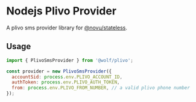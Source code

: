 # Nodejs Plivo Provider

A plivo sms provider library for [@novu/stateless](https://github.com/wolfhq/wolf).

## Usage

```javascript
import { PlivoSmsProvider } from '@wolf/plivo';

const provider = new PlivoSmsProvider({
  accountSid: process.env.PLIVO_ACCOUNT_ID,
  authToken: process.env.PLIVO_AUTH_TOKEN,
  from: process.env.PLIVO_FROM_NUMBER, // a valid plivo phone number
});
```
